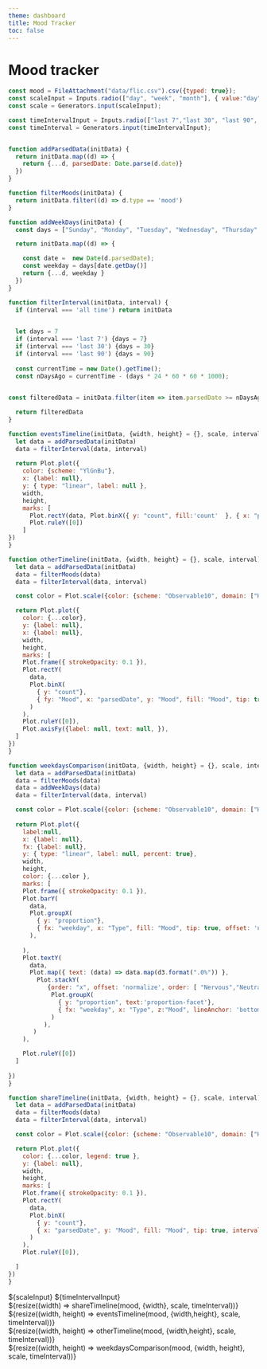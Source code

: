 ```yaml
---
theme: dashboard
title: Mood Tracker
toc: false
---
```


# Mood tracker 

<!-- Load and transform the data -->

```js
const mood = FileAttachment("data/flic.csv").csv({typed: true});
const scaleInput = Inputs.radio(["day", "week", "month"], { value:"day"});
const scale = Generators.input(scaleInput);

const timeIntervalInput = Inputs.radio(["last 7","last 30", "last 90", "all time"], { value:"last 90"});
const timeInterval = Generators.input(timeIntervalInput);

```
<!-- Plot of launch history -->

```js

function addParsedData(initData) {
  return initData.map((d) => {
    return {...d, parsedDate: Date.parse(d.date)}
  })
}

function filterMoods(initData) {
  return initData.filter((d) => d.type == 'mood')
}

function addWeekDays(initData) {
  const days = ["Sunday", "Monday", "Tuesday", "Wednesday", "Thursday", "Friday", "Saturday"];

  return initData.map((d) => {

    const date =  new Date(d.parsedDate);
    const weekday = days[date.getDay()]
    return {...d, weekday }
  })
}

function filterInterval(initData, interval) {
  if (interval === 'all time') return initData  
  

  let days = 7
  if (interval === 'last 7') {days = 7}
  if (interval === 'last 30') {days = 30}
  if (interval === 'last 90') {days = 90}
  
  const currentTime = new Date().getTime();
  const nDaysAgo = currentTime - (days * 24 * 60 * 60 * 1000);

  
const filteredData = initData.filter(item => item.parsedDate >= nDaysAgo);

  return filteredData
}

function eventsTimeline(initData, {width, height} = {}, scale, interval) {
  let data = addParsedData(initData)
  data = filterInterval(data, interval)
  
  return Plot.plot({
    color: {scheme: "YlGnBu"},
    x: {label: null},
    y: { type: "linear", label: null },
    width,
    height,
    marks: [
      Plot.rectY(data, Plot.binX({ y: "count", fill:'count'  }, { x: "parsedDate", tip: true, interval: scale })),
      Plot.ruleY([0])
    ]
})
}

function otherTimeline(initData, {width, height} = {}, scale, interval) {
  let data = addParsedData(initData)
  data = filterMoods(data)
  data = filterInterval(data, interval)

  const color = Plot.scale({color: {scheme: "Observable10", domain: ["Happy",  "Neutral", "Nervous"], legend: true }});

  return Plot.plot({
    color: {...color},
    y: {label: null},
    x: {label: null},
    width,
    height,
    marks: [
    Plot.frame({ strokeOpacity: 0.1 }),
    Plot.rectY(
      data,
      Plot.binX(
        { y: "count"},
        { fy: "Mood", x: "parsedDate", y: "Mood", fill: "Mood", tip: true, interval: scale  }
      )
    ),
    Plot.ruleY([0]),
    Plot.axisFy({label: null, text: null, }),
  ]
})
}

function weekdaysComparison(initData, {width, height} = {}, scale, interval) {
  let data = addParsedData(initData) 
  data = filterMoods(data)
  data = addWeekDays(data)
  data = filterInterval(data, interval)

  const color = Plot.scale({color: {scheme: "Observable10", domain: ["Happy",  "Neutral", "Nervous"], legend: true }});
  
  return Plot.plot({
    label:null,
    x: {label: null},
    fx: {label: null},
    y: { type: "linear", label: null, percent: true},
    width,
    height,
    color: {...color },
    marks: [
    Plot.frame({ strokeOpacity: 0.1 }),
    Plot.barY(
      data,
      Plot.groupX(
        { y: "proportion"},
        { fx: "weekday", x: "Type", fill: "Mood", tip: true, offset: 'normalize', order: [ "Nervous","Neutral", "Happy"] },
      ),
      
    ),
    Plot.textY(
      data,
      Plot.map({ text: (data) => data.map(d3.format(".0%")) },
        Plot.stackY(
           {order: "x", offset: 'normalize', order: [ "Nervous","Neutral", "Happy"]},
            Plot.groupX(
              { y: "proportion", text:'proportion-facet'},
              { fx: "weekday", x: "Type", z:"Mood", lineAnchor: 'bottom' },
            )
          ),
       )
    ),

    Plot.ruleY([0])
  ]
    
})
}

function shareTimeline(initData, {width, height} = {}, scale, interval) {
  let data = addParsedData(initData)
  data = filterMoods(data)
  data = filterInterval(data, interval)

  const color = Plot.scale({color: {scheme: "Observable10", domain: ["Happy",  "Neutral", "Nervous"], legend: true }});

  return Plot.plot({
    color: {...color, legend: true },
    y: {label: null},
    width,
    height,
    marks: [
    Plot.frame({ strokeOpacity: 0.1 }),
    Plot.rectY(
      data,
      Plot.binX(
        { y: "count"},
        { x: "parsedDate", y: "Mood", fill: "Mood", tip: true, interval: scale, offset: 'normalize' ,order: [ "Nervous","Neutral", "Happy"] }
      )
    ),
    Plot.ruleY([0]),

  ]
})
}

```
<style>
.secondRow {
  /* grid-template-columns: 1fr; */
  grid-template-rows: 320px;
}
</style>


<div>
${scaleInput}
${timeIntervalInput}

</div>
<div class="gridStructure">
  <div class="grid">
    <div class="card">
      ${resize((width) => shareTimeline(mood, {width}, scale, timeInterval))}
    </div>
  </div>

  <div class="grid " style="grid-auto-rows: 240px;">
    <div class="card">
      ${resize((width, height) => eventsTimeline(mood, {width,height}, scale, timeInterval))}
    </div>
  </div>

  <div class="grid secondRow grid-cols-2" >
    <div class="card">
      ${resize((width, height) => otherTimeline(mood, {width,height}, scale, timeInterval))}
    </div>
    <div class="card">
      ${resize((width, height) => weekdaysComparison(mood, {width, height}, scale, timeInterval))}
    </div>
  </div>
</div>
